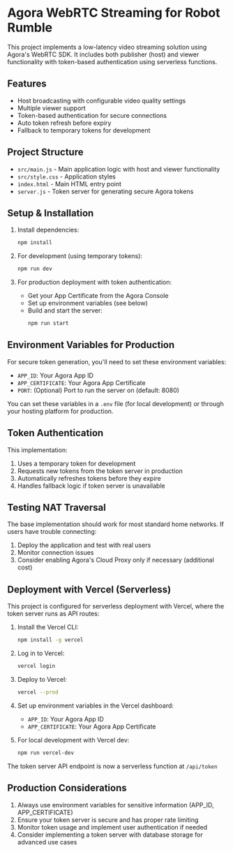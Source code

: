 # Agora WebRTC Streaming for Robot Rumble

This project implements a low-latency video streaming solution using Agora's WebRTC SDK. It includes both publisher (host) and viewer functionality with token-based authentication using serverless functions.

## Features

- Host broadcasting with configurable video quality settings
- Multiple viewer support
- Token-based authentication for secure connections
- Auto token refresh before expiry
- Fallback to temporary tokens for development

## Project Structure

- `src/main.js` - Main application logic with host and viewer functionality
- `src/style.css` - Application styles
- `index.html` - Main HTML entry point
- `server.js` - Token server for generating secure Agora tokens

## Setup & Installation

1. Install dependencies:
   ```bash
   npm install
   ```

2. For development (using temporary tokens):
   ```bash
   npm run dev
   ```

3. For production deployment with token authentication:
   - Get your App Certificate from the Agora Console
   - Set up environment variables (see below)
   - Build and start the server:
     ```bash
     npm run start
     ```

## Environment Variables for Production

For secure token generation, you'll need to set these environment variables:

- `APP_ID`: Your Agora App ID
- `APP_CERTIFICATE`: Your Agora App Certificate 
- `PORT`: (Optional) Port to run the server on (default: 8080)

You can set these variables in a `.env` file (for local development) or through your hosting platform for production.

## Token Authentication

This implementation:

1. Uses a temporary token for development
2. Requests new tokens from the token server in production
3. Automatically refreshes tokens before they expire
4. Handles fallback logic if token server is unavailable

## Testing NAT Traversal

The base implementation should work for most standard home networks. If users have trouble connecting:

1. Deploy the application and test with real users
2. Monitor connection issues
3. Consider enabling Agora's Cloud Proxy only if necessary (additional cost)

## Deployment with Vercel (Serverless)

This project is configured for serverless deployment with Vercel, where the token server runs as API routes:

1. Install the Vercel CLI:
   ```bash
   npm install -g vercel
   ```

2. Log in to Vercel:
   ```bash
   vercel login
   ```

3. Deploy to Vercel:
   ```bash
   vercel --prod
   ```

4. Set up environment variables in the Vercel dashboard:
   - `APP_ID`: Your Agora App ID
   - `APP_CERTIFICATE`: Your Agora App Certificate

5. For local development with Vercel dev:
   ```bash
   npm run vercel-dev
   ```

The token server API endpoint is now a serverless function at `/api/token`

## Production Considerations

1. Always use environment variables for sensitive information (APP_ID, APP_CERTIFICATE)
2. Ensure your token server is secure and has proper rate limiting
3. Monitor token usage and implement user authentication if needed
4. Consider implementing a token server with database storage for advanced use cases
